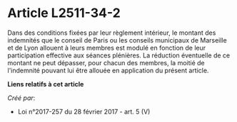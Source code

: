 # Article L2511-34-2

Dans des conditions fixées par leur règlement intérieur, le montant des indemnités que le conseil de Paris ou les conseils
municipaux de Marseille et de Lyon allouent à leurs membres est modulé en fonction de leur participation effective aux
séances plénières. La réduction éventuelle de ce montant ne peut dépasser, pour chacun des membres, la moitié de l'indemnité
pouvant lui être allouée en application du présent article.

**Liens relatifs à cet article**

_Créé par_:

  - Loi n°2017-257 du 28 février 2017 - art. 5 (V)
